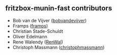 ## fritzbox-munin-fast contributors

 - Bob van de Vijver ([bobvandevijver](https://github.com/bobvandevijver))
 - Framps ([framps](https://github.com/framps))
 - Christian Stade-Schuldt
 - Oliver Edelmann
 - Rene Walendy ([RenWal](https://github.com/RenWal))
 - Christoph Massmann ([christophmassmann](https://github.com/christophmassmann))